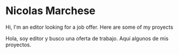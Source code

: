 # Nicolas Marchese
Hi, I'm an editor looking for a job offer. Here are some of my proyects 

Hola, soy editor y busco una oferta de trabajo. Aquí algunos de mis proyectos.
